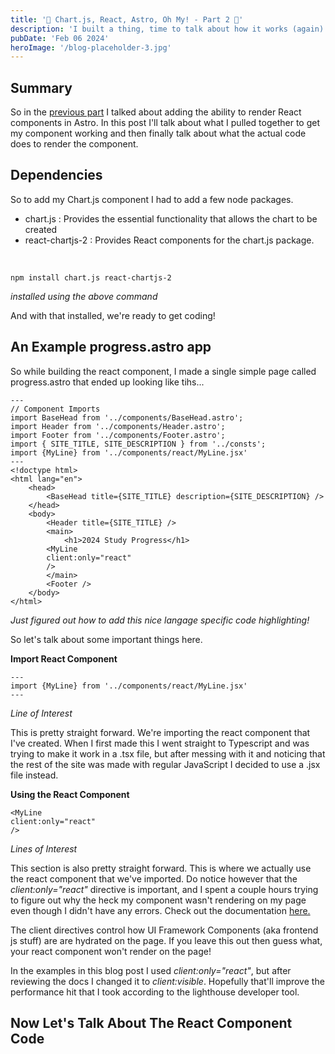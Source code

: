 ```yaml
---
title: '🦆 Chart.js, React, Astro, Oh My! - Part 2 🦆'
description: 'I built a thing, time to talk about how it works (again)'
pubDate: 'Feb 06 2024'
heroImage: '/blog-placeholder-3.jpg'
---
```


## Summary

So in the [previous part](../chart_js-react-astro-post) I talked about adding the ability to render React components in Astro. In this post I'll talk about what I pulled together to get my component working and then finally talk about what the actual code does to render the component.

## Dependencies

So to add my Chart.js component I had to add a few node packages.

- chart.js : Provides the essential functionality that allows the chart to be created
- react-chartjs-2 : Provides React components for the chart.js package.

<br>

```shell
npm install chart.js react-chartjs-2
```
*installed using the above command*

And with that installed, we're ready to get coding!

## An Example progress.astro app

So while building the react component, I made a single simple page called progress.astro that ended up looking like tihs...

```astro
---
// Component Imports
import BaseHead from '../components/BaseHead.astro';
import Header from '../components/Header.astro';
import Footer from '../components/Footer.astro';
import { SITE_TITLE, SITE_DESCRIPTION } from '../consts';
import {MyLine} from '../components/react/MyLine.jsx'
---
<!doctype html>
<html lang="en">
	<head>
		<BaseHead title={SITE_TITLE} description={SITE_DESCRIPTION} />
	</head>
	<body>
		<Header title={SITE_TITLE} />
		<main>
			<h1>2024 Study Progress</h1>
      	<MyLine 
      	client:only="react"
      	/>
		</main>
		<Footer />
	</body>
</html>

```
*Just figured out how to add this nice langage specific code highlighting!*

So let's talk about some important things here.

**Import React Component**

```astro
---
import {MyLine} from '../components/react/MyLine.jsx'
---
```
*Line of Interest*

This is pretty straight forward. We're importing the react component that I've created. When I first made this I went straight to Typescript and was trying to make it work in a .tsx file, but after messing with it and noticing that the rest of the site was made with regular JavaScript I decided to use a .jsx file instead.

**Using the React Component**

```astro
<MyLine 
client:only="react"
/>
```
*Lines of Interest*

This section is also pretty straight forward. This is where we actually use the react component that we've imported. Do notice however that the *client:only="react"* directive is important, and I spent a couple hours trying to figure out why the heck my component wasn't rendering on my page even though I didn't have any errors. Check out the documentation [here.](https://docs.astro.build/en/reference/directives-reference/)

The client directives control how UI Framework Components (aka frontend js stuff) are are hydrated on the page. If you leave this out then guess what, your react component won't render on the page! 

In the examples in this blog post I used *client:only="react"*, but after reviewing the docs I changed it to *client:visible*. Hopefully that'll improve the performance hit that I took according to the lighthouse developer tool.

## Now Let's Talk About The React Component Code


